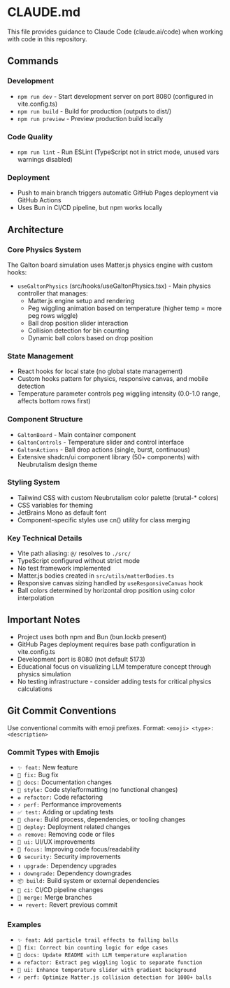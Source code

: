 # CLAUDE.md

This file provides guidance to Claude Code (claude.ai/code) when working with code in this repository.

## Commands

### Development
- `npm run dev` - Start development server on port 8080 (configured in vite.config.ts)
- `npm run build` - Build for production (outputs to dist/)
- `npm run preview` - Preview production build locally

### Code Quality
- `npm run lint` - Run ESLint (TypeScript not in strict mode, unused vars warnings disabled)

### Deployment
- Push to main branch triggers automatic GitHub Pages deployment via GitHub Actions
- Uses Bun in CI/CD pipeline, but npm works locally

## Architecture

### Core Physics System
The Galton board simulation uses Matter.js physics engine with custom hooks:
- `useGaltonPhysics` (src/hooks/useGaltonPhysics.tsx) - Main physics controller that manages:
  - Matter.js engine setup and rendering
  - Peg wiggling animation based on temperature (higher temp = more peg rows wiggle)
  - Ball drop position slider interaction
  - Collision detection for bin counting
  - Dynamic ball colors based on drop position

### State Management
- React hooks for local state (no global state management)
- Custom hooks pattern for physics, responsive canvas, and mobile detection
- Temperature parameter controls peg wiggling intensity (0.0-1.0 range, affects bottom rows first)

### Component Structure
- `GaltonBoard` - Main container component
- `GaltonControls` - Temperature slider and control interface
- `GaltonActions` - Ball drop actions (single, burst, continuous)
- Extensive shadcn/ui component library (50+ components) with Neubrutalism design theme

### Styling System
- Tailwind CSS with custom Neubrutalism color palette (brutal-* colors)
- CSS variables for theming
- JetBrains Mono as default font
- Component-specific styles use cn() utility for class merging

### Key Technical Details
- Vite path aliasing: `@/` resolves to `./src/`
- TypeScript configured without strict mode
- No test framework implemented
- Matter.js bodies created in `src/utils/matterBodies.ts`
- Responsive canvas sizing handled by `useResponsiveCanvas` hook
- Ball colors determined by horizontal drop position using color interpolation

## Important Notes
- Project uses both npm and Bun (bun.lockb present)
- GitHub Pages deployment requires base path configuration in vite.config.ts
- Development port is 8080 (not default 5173)
- Educational focus on visualizing LLM temperature concept through physics simulation
- No testing infrastructure - consider adding tests for critical physics calculations

## Git Commit Conventions

Use conventional commits with emoji prefixes. Format: `<emoji> <type>: <description>`

### Commit Types with Emojis
- `✨ feat:` New feature
- `🐛 fix:` Bug fix
- `📝 docs:` Documentation changes
- `🎨 style:` Code style/formatting (no functional changes)
- `♻️ refactor:` Code refactoring
- `⚡ perf:` Performance improvements
- `✅ test:` Adding or updating tests
- `🔧 chore:` Build process, dependencies, or tooling changes
- `🚀 deploy:` Deployment related changes
- `🔥 remove:` Removing code or files
- `💄 ui:` UI/UX improvements
- `🎯 focus:` Improving code focus/readability
- `🔒 security:` Security improvements
- `⬆️ upgrade:` Dependency upgrades
- `⬇️ downgrade:` Dependency downgrades
- `📦 build:` Build system or external dependencies
- `👷 ci:` CI/CD pipeline changes
- `🔀 merge:` Merge branches
- `⏪ revert:` Revert previous commit

### Examples
- `✨ feat: Add particle trail effects to falling balls`
- `🐛 fix: Correct bin counting logic for edge cases`
- `📝 docs: Update README with LLM temperature explanation`
- `♻️ refactor: Extract peg wiggling logic to separate function`
- `💄 ui: Enhance temperature slider with gradient background`
- `⚡ perf: Optimize Matter.js collision detection for 1000+ balls`